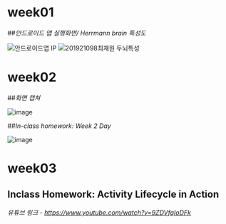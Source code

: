 # week01
##*안드로이드 앱 실행화면/ Herrmann brain 특성도*

![안드로이드앱 IP](https://user-images.githubusercontent.com/79883718/110284216-ca87af80-8024-11eb-9d02-2febdfb5ebc9.png)
![201921098최재원 두뇌특성](https://user-images.githubusercontent.com/79883718/110284173-b6dc4900-8024-11eb-9d41-cf39ff3aac8f.png)

# week02
##*화면 캡쳐*

![image](https://user-images.githubusercontent.com/79883718/110577894-f5017600-81a6-11eb-85a5-bada984b5b8a.png)

##*In-class homework: Week 2 Day*

![image](https://user-images.githubusercontent.com/79883718/110586830-1b7add80-81b6-11eb-9a69-a2c3d26ca14d.png)

# week03
## Inclass Homework: Activity Lifecycle in Action 
*유튜브 링크 - https://www.youtube.com/watch?v=9ZDVfqIoDFk*

